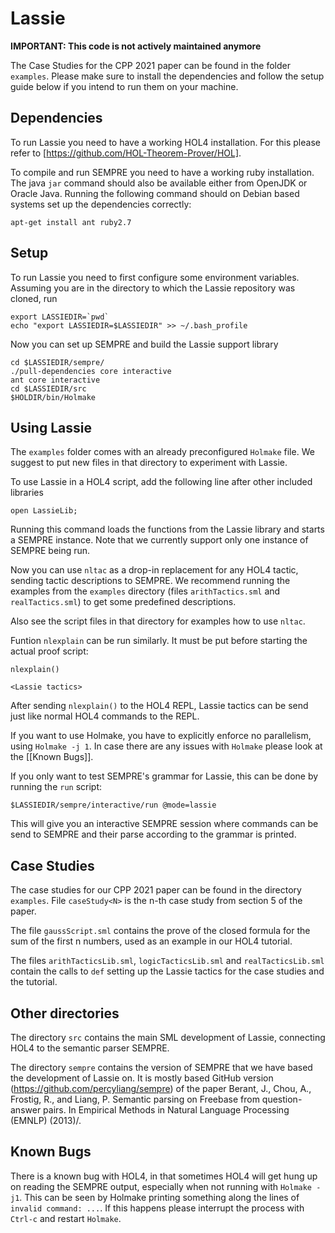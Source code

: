 # Lassie

**IMPORTANT: This code is not actively maintained anymore**

The Case Studies for the CPP 2021 paper can be found in the folder `examples`.
Please make sure to install the dependencies and follow the setup guide below if
you intend to run them on your machine.

## Dependencies

To run Lassie you need to have a working HOL4 installation.
For this please refer to [https://github.com/HOL-Theorem-Prover/HOL].

To compile and run SEMPRE you need to have a working ruby installation.
The java `jar` command should also be available either from OpenJDK or Oracle Java.
Running the following command should on Debian based systems set up the dependencies correctly:

    apt-get install ant ruby2.7

## Setup

To run Lassie you need to first configure some environment variables.
Assuming you are in the directory to which the Lassie repository was cloned, run

    export LASSIEDIR=`pwd`
    echo "export LASSIEDIR=$LASSIEDIR" >> ~/.bash_profile

Now you can set up SEMPRE and build the Lassie support library

    cd $LASSIEDIR/sempre/
    ./pull-dependencies core interactive
    ant core interactive
    cd $LASSIEDIR/src
    $HOLDIR/bin/Holmake

## Using Lassie

The `examples` folder comes with an already preconfigured `Holmake` file. We
suggest to put new files in that directory to experiment with Lassie.

To use Lassie in a HOL4 script, add the following line after other included
libraries

    open LassieLib;

Running this command loads the functions from the Lassie library and starts
a SEMPRE instance.
Note that we currently support only one instance of SEMPRE being run.

Now you can use `nltac` as a drop-in replacement for any HOL4 tactic, sending
tactic descriptions to SEMPRE.
We recommend running the examples from the `examples` directory (files
`arithTactics.sml` and `realTactics.sml`) to get some predefined descriptions.

Also see the script files in that directory for examples how to use `nltac`.

Funtion `nlexplain` can be run similarly.
It must be put before starting the actual proof script:

    nlexplain()

    <Lassie tactics>

After sending `nlexplain()` to the HOL4 REPL, Lassie tactics can be send just
like normal HOL4 commands to the REPL.

If you want to use Holmake, you have to explicitly enforce no parallelism, using
`Holmake -j 1`.
In case there are any issues with `Holmake` please look at the [[Known Bugs]].

If you only want to test SEMPRE's grammar for Lassie, this can be done by running
the `run` script:

    $LASSIEDIR/sempre/interactive/run @mode=lassie

This will give you an interactive SEMPRE session where commands can be send to
SEMPRE and their parse according to the grammar is printed.

## Case Studies

The case studies for our CPP 2021 paper can be found in the directory `examples`.
File `caseStudy<N>` is the n-th case study from section 5 of the paper.

The file `gaussScript.sml` contains the prove of the closed formula for the sum
of the first n numbers, used as an example in our HOL4 tutorial.

The files `arithTacticsLib.sml`, `logicTacticsLib.sml` and `realTacticsLib.sml`
contain the calls to `def` setting up the Lassie tactics for the case studies
and the tutorial.

## Other directories

The directory `src` contains the main SML development of Lassie, connecting HOL4
to the semantic parser SEMPRE.

The directory `sempre` contains the version of SEMPRE that we have based the
development of Lassie on.
It is mostly based GitHub version (https://github.com/percyliang/sempre) of the paper
Berant, J., Chou, A., Frostig, R., and Liang, P. Semantic parsing on
Freebase from question-answer pairs. In Empirical Methods in Natural
Language Processing (EMNLP) (2013)/.

## Known Bugs

There is a known bug with HOL4, in that sometimes HOL4 will get hung up on
reading the SEMPRE output, especially when not running with `Holmake -j1`.
This can be seen by Holmake printing something along the lines of `invalid command: ...`.
If this happens please interrupt the process with `Ctrl-c` and restart `Holmake`.
